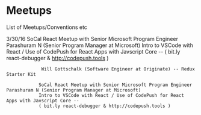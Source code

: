 # Meetups
List of Meetups/Conventions etc

3/30/16         SoCal React Meetup with Senior Microsoft Program Engineer Parashuram N (Senior Program Manager at Microsoft)
                Intro to VSCode with React / Use of CodePush for React Apps with Javscript Core --
                ( bit.ly react-debugger & http://codepush.tools )

                 Will Gottschalk (Software Engineer at Originate) -- Redux Starter Kit
                 
                SoCal React Meetup with Senior Microsoft Program Engineer Parashuram N (Senior Program Manager at Microsoft)
                Intro to VSCode with React / Use of CodePush for React Apps with Javscript Core --
                ( bit.ly react-debugger & http://codepush.tools )
                 
                




